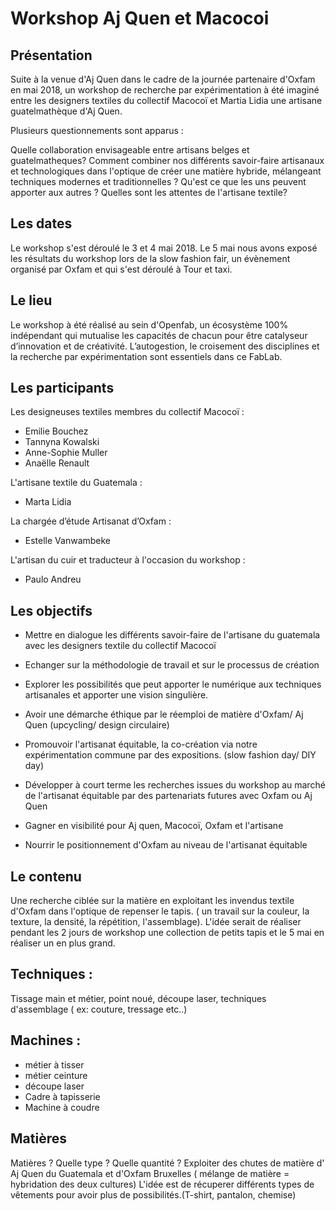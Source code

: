 # Workshop Aj Quen et Macocoi


## Présentation

Suite à la venue d'Aj Quen dans le cadre de la journée partenaire d'Oxfam en mai 2018, un workshop de recherche par expérimentation à été imaginé entre les designers textiles du collectif Macocoï et Martia Lidia une artisane guatelmathèque d'Aj Quen.

Plusieurs questionnements sont apparus :

Quelle collaboration envisageable entre artisans belges et guatelmatheques?
Comment combiner nos différents savoir-faire artisanaux et technologiques dans l'optique de créer une matière hybride, mélangeant techniques modernes et traditionnelles ?
Qu'est ce que les uns peuvent apporter aux autres ?
Quelles sont les attentes de l'artisane textile?

## Les dates

Le workshop s'est déroulé le 3 et 4 mai 2018.
Le 5 mai nous avons exposé les résultats du workshop lors de la slow fashion fair, un évènement organisé par Oxfam et qui s'est déroulé à Tour et taxi.

## Le lieu

Le workshop à été réalisé au sein d'Openfab, un écosystème 100% indépendant qui mutualise les capacités de chacun pour être catalyseur d’innovation et de créativité. L’autogestion, le croisement des disciplines et la recherche par expérimentation sont essentiels dans ce FabLab.


## Les participants

Les designeuses textiles membres du collectif Macocoï :
- Emilie Bouchez
- Tannyna Kowalski
- Anne-Sophie Muller
- Anaëlle Renault

L'artisane textile du Guatemala :
- Marta Lidia

La chargée d’étude Artisanat d’Oxfam :
- Estelle Vanwambeke

L'artisan du cuir et traducteur à l'occasion du workshop :
- Paulo Andreu


## Les objectifs

* Mettre en dialogue les différents savoir-faire de l'artisane du guatemala avec les designers textile du collectif Macocoï 

* Echanger sur la méthodologie de travail et sur le processus de création 

* Explorer les possibilités que peut apporter le numérique aux techniques artisanales et apporter une vision singulière.

* Avoir une démarche éthique par le réemploi de matière d'Oxfam/ Aj Quen (upcycling/ design circulaire)

* Promouvoir l'artisanat équitable, la co-création via notre expérimentation commune par des expositions. (slow fashion day/ DIY day)

* Développer à court terme les recherches issues du workshop au marché de l'artisanat équitable par des partenariats futures avec Oxfam ou Aj Quen

* Gagner en visibilité pour Aj quen, Macocoï, Oxfam et l'artisane 

* Nourrir le positionnement d'Oxfam au niveau de l'artisanat équitable 


## Le contenu

Une recherche ciblée sur la matière en exploitant les invendus textile d'Oxfam dans l'optique de repenser le tapis. 
( un travail sur la couleur, la texture, la densité, la répétition, l'assemblage). L'idée serait de réaliser pendant les 2 jours de workshop une collection de petits tapis et le 5 mai en réaliser un en plus grand.


## Techniques :

Tissage main et métier, point noué, découpe laser, techniques d'assemblage ( ex: couture, tressage etc..)

## Machines :

- métier à tisser 
- métier ceinture
- découpe laser
- Cadre à tapisserie 
- Machine à coudre

## Matières

Matières ? Quelle type ? Quelle quantité ?
Exploiter des chutes de matière d' Aj Quen du Guatemala et d'Oxfam Bruxelles ( mélange de matière = hybridation des deux cultures) L'idée est de récuperer différents types de vêtements pour avoir plus de possibilités.(T-shirt, pantalon, chemise)



